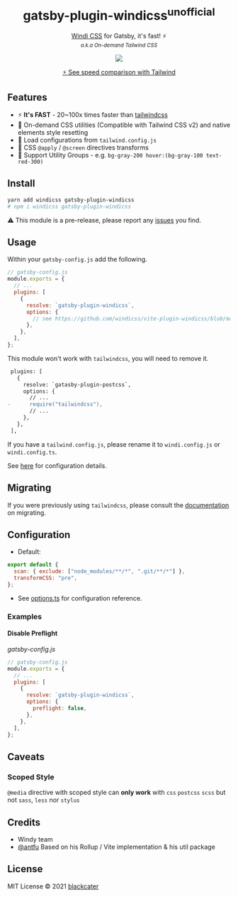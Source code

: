 <h1 align='center'>gatsby-plugin-windicss<sup>unofficial</sup></h1>

<p align='center'><a href="https://github.com/windicss/windicss">Windi CSS</a> for Gatsby, it's fast! ⚡️<br>
<sup><em>a.k.a On-demand Tailwind CSS</em></sup>
</p>

<p align='center'>
<a href='https://www.npmjs.com/package/nuxt-windicss'>
<img src='https://img.shields.io/npm/v/nuxt-windicss?color=0EA5E9&label='>
</a>
</p>

<p align='center'>
<a href='https://twitter.com/antfu7/status/1361398324587163648'>⚡️ See speed comparison with Tailwind</a>
</p>

## Features

- ⚡️ **It's FAST** - 20~100x times faster than [tailwindcss](https://tailwindcss.com/)
- 🧩 On-demand CSS utilities (Compatible with Tailwind CSS v2) and native elements style resetting
- 🍃 Load configurations from `tailwind.config.js`
- 📄 CSS `@apply` / `@screen` directives transforms
- 🎳 Support Utility Groups - e.g. `bg-gray-200 hover:(bg-gray-100 text-red-300)`

## Install

```bash
yarn add windicss gatsby-plugin-windicss
# npm i windicss gatsby-plugin-windicss
```

:warning: This module is a pre-release, please report any [issues](https://github.com/blackcater/gatsby-plugin-windicss/issues) you find.

## Usage

Within your `gatsby-config.js` add the following.

```js
// gatsby-config.js
module.exports = {
  // ...
  plugins: [
    {
      resolve: `gatsby-plugin-windicss`,
      options: {
        // see https://github.com/windicss/vite-plugin-windicss/blob/main/packages/plugin-utils/src/options.ts
      },
    },
  ],
};
```

This module won't work with `tailwindcss`, you will need to remove it.

```diff
 plugins: [
   {
     resolve: `gatasby-plugin-postcss`,
     options: {
       // ...
-      require("tailwindcss"),
       // ...
     },
   },
 ],
```

If you have a `tailwind.config.js`, please rename it to `windi.config.js` or `windi.config.ts`.

See [here](https://windicss.org/guide/configuration.html) for configuration details.

## Migrating

If you were previously using `tailwindcss`, please consult the [documentation](https://windicss.org/guide/migration.html) on migrating.

## Configuration

- Default:

```js
export default {
  scan: { exclude: ["node_modules/**/*", ".git/**/*"] },
  transformCSS: "pre",
};
```

- See [options.ts](https://github.com/windicss/vite-plugin-windicss/blob/main/packages/plugin-utils/src/options.ts) for configuration reference.

### Examples

#### Disable Preflight

_gatsby-config.js_

```js
// gatsby-config.js
module.exports = {
  // ...
  plugins: [
    {
      resolve: `gatsby-plugin-windicss`,
      options: {
        preflight: false,
      },
    },
  ],
};
```

## Caveats

### Scoped Style

`@media` directive with scoped style can **only work** with `css` `postcss` `scss` but not `sass`, `less` nor `stylus`

## Credits

- Windy team
- [@antfu](https://github.com/antfu) Based on his Rollup / Vite implementation & his util package

## License

MIT License © 2021 [blackcater](https://github.com/blackcater)
